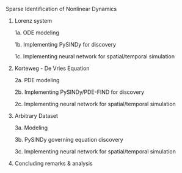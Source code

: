 Sparse Identification of Nonlinear Dynamics 

1. Lorenz system

    1a. ODE modeling
  
    1b. Implementing PySINDy for discovery
  
    1c. Implementing neural network for spatial/temporal simulation

2. Korteweg - De Vries Equation

    2a. PDE modeling
  
    2b. Implementing PySINDy/PDE-FIND for discovery
  
    2c. Implementing neural network for spatial/temporal simulation
  
3. Arbitrary Dataset

    3a. Modeling
  
    3b. PySINDy governing equation discovery
  
    3c. Implementing neural network for spatial/temporal simulation
  
4. Concluding remarks & analysis
